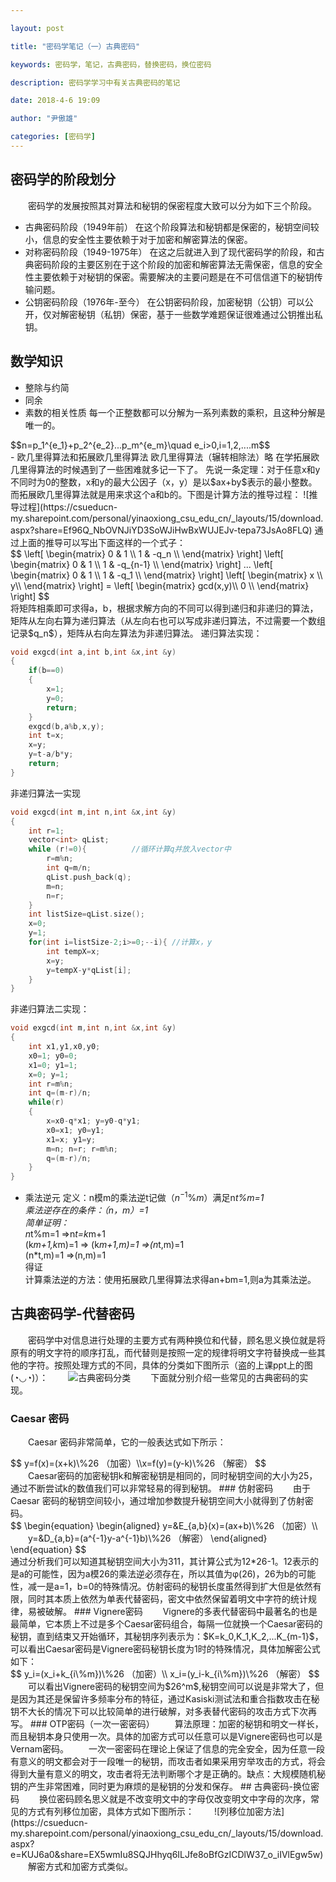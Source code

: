 ```yaml
---

layout: post

title: "密码学笔记（一）古典密码"

keywords: 密码学，笔记，古典密码，替换密码，换位密码

description: 密码学学习中有关古典密码的笔记

date: 2018-4-6 19:09

author: "尹傲雄"

categories: [密码学]
---
```

## 密码学的阶段划分

　　密码学的发展按照其对算法和秘钥的保密程度大致可以分为如下三个阶段。

- 古典密码阶段（1949年前）
在这个阶段算法和秘钥都是保密的，秘钥空间较小，信息的安全性主要依赖于对于加密和解密算法的保密。
- 对称密码阶段（1949-1975年）
在这之后就进入到了现代密码学的阶段，和古典密码阶段的主要区别在于这个阶段的加密和解密算法无需保密，信息的安全性主要依赖于对秘钥的保密。需要解决的主要问题是在不可信信道下的秘钥传输问题。
- 公钥密码阶段（1976年-至今）
在公钥密码阶段，加密秘钥（公钥）可以公开，仅对解密秘钥（私钥）保密，基于一些数学难题保证很难通过公钥推出私钥。

## 数学知识
- 整除与约简
- 同余
- 素数的相关性质
每一个正整数都可以分解为一系列素数的乘积，且这种分解是唯一的。
<div class="official">
$$n=p_1^{e_1}+p_2^{e_2}...p_m^{e_m}\quad e_i>0,i=1,2,....m$$
</div>
- 欧几里得算法和拓展欧几里得算法
欧几里得算法（辗转相除法）略
在学拓展欧几里得算法的时候遇到了一些困难就多记一下了。
先说一条定理：对于任意x和y不同时为0的整数，x和y的最大公因子（x，y）是以$ax+by$表示的最小整数。
而拓展欧几里得算法就是用来求这个a和b的。下图是计算方法的推导过程：
![推导过程](https://csueducn-my.sharepoint.com/personal/yinaoxiong_csu_edu_cn/_layouts/15/download.aspx?share=Ef96Q_NbOVNJiYD3SoWJiHwBxWUJEJv-tepa73JsAo8FLQ)
通过上面的推导可以写出下面这样的一个式子：
<div class="official">
$$
 \left[
 \begin{matrix}
   0 & 1 \\
   1 & -q_n \\
  \end{matrix}
  \right]
  \left[
 \begin{matrix}
   0 & 1 \\
   1 & -q_{n-1} \\
  \end{matrix}
  \right] ...
  \left[
 \begin{matrix}
   0 & 1 \\
   1 & -q_1 \\
  \end{matrix}
  \right]
  \left[
 \begin{matrix}
   x \\
   y\\
  \end{matrix}
  \right] =
  \left[
 \begin{matrix}
   gcd(x,y)\\
  0 \\
  \end{matrix}
  \right]
$$
</div>
将矩阵相乘即可求得a，b，根据求解方向的不同可以得到递归和非递归的算法，矩阵从左向右算为递归算法（从左向右也可以写成非递归算法，不过需要一个数组记录$q_n$），矩阵从右向左算法为非递归算法。
递归算法实现：

```c++
void exgcd(int a,int b,int &x,int &y)
{
    if(b==0)
    {
        x=1;
        y=0;
        return;
    }
    exgcd(b,a%b,x,y);
    int t=x;
    x=y;
    y=t-a/b*y;
    return;
}
```
非递归算法一实现

```c++
void exgcd(int m,int n,int &x,int &y)
{
    int r=1;
    vector<int> qList;
    while (r!=0){          //循环计算q并放入vector中
        r=m%n;
        int q=m/n;
        qList.push_back(q);
        m=n;
        n=r;
    }
    int listSize=qList.size();
    x=0;
    y=1;
    for(int i=listSize-2;i>=0;--i){ //计算x，y
        int tempX=x;
        x=y;
        y=tempX-y*qList[i];
    }
}
```

非递归算法二实现：

```c++
void exgcd(int m,int n,int &x,int &y)
{
    int x1,y1,x0,y0;
    x0=1; y0=0;
    x1=0; y1=1;
    x=0; y=1;
    int r=m%n;
    int q=(m-r)/n;
    while(r)
    {
        x=x0-q*x1; y=y0-q*y1;
        x0=x1; y0=y1;
        x1=x; y1=y;
        m=n; n=r; r=m%n;
        q=(m-r)/n;
    }
}
```
- 乘法逆元
定义：n模m的乘法逆t记做（$n^{-1}\%m$）满足n*t%m=1  
乘法逆存在的条件：（n，m）=1  
简单证明：  
n*t%m=1  =>n*t=k*m+1  
(k*m+1,k*m)=1  => (k*m+1,m)=1 =>(n*t,m)=1  
(n*t,m)=1  =>(n,m)=1  
得证  
计算乘法逆的方法：使用拓展欧几里得算法求得an+bm=1,则a为其乘法逆。

## 古典密码学-代替密码
　　密码学中对信息进行处理的主要方式有两种换位和代替，顾名思义换位就是将原有的明文字符的顺序打乱，而代替则是按照一定的规律将明文字符替换成一些其他的字符。按照处理方式的不同，具体的分类如下图所示（盗的上课ppt上的图(◔◡◔)）：
　　![古典密码分类](https://csueducn-my.sharepoint.com/personal/yinaoxiong_csu_edu_cn/_layouts/15/download.aspx?e=og586b&share=EYqojFJxExBArfDiGZqhQsUB7UeP7ctIkgnbyWh5LTZ0LQ)
　　下面就分别介绍一些常见的古典密码的实现。
### Caesar 密码
　　Caesar 密码非常简单，它的一般表达式如下所示：
<div class="official">
$$
y=f(x)=(x+k)\%26 （加密）\\x=f(y)=(y-k)\%26  （解密）
$$
</div>
　　Caesar密码的加密秘钥k和解密秘钥是相同的，同时秘钥空间的大小为25，通过不断尝试k的数值我们可以非常轻易的得到秘钥。
### 仿射密码
　　由于Caesar 密码的秘钥空间较小，通过增加参数提升秘钥空间大小就得到了仿射密码。
<div class="official">
$$
\begin{equation}
\begin{aligned}
      y=&E_{a,b}(x)=(ax+b)\%26  （加密）\\
　　y=&D_{a,b}=(a^{-1}y-a^{-1}b)\%26  （解密）
\end{aligned}
\end{equation}
$$
</div>
通过分析我们可以知道其秘钥空间大小为311，其计算公式为12*26-1。12表示的是a的可能性，因为a模26的乘法逆必须存在，所以其值为φ(26)，26为b的可能性，减一是a=1，b=0的特殊情况。仿射密码的秘钥长度虽然得到扩大但是依然有限，同时其本质上依然为单表代替密码，密文中依然保留着明文中字符的统计规律，易被破解。
### Vignere密码
　　Vignere的多表代替密码中最著名的也是最简单，它本质上不过是多个Caesar密码组合，每隔一位就换一个Caesar密码的秘钥，直到结束又开始循环，其秘钥序列表示为：$K=k_0,K_1,K_2,...K_{m-1}$，可以看出Caesar密码是Vignere密码秘钥长度为1时的特殊情况，具体加解密公式如下：
<div class="official">
$$
y_i=(x_i+k_{i\%m})\%26  （加密）\\
x_i=(y_i-k_{i\%m})\%26  （解密）
$$
</div>
　　可以看出Vignere密码的秘钥空间为$26^m$,秘钥空间可以说是非常大了，但是因为其还是保留许多频率分布的特征，通过Kasiski测试法和重合指数攻击在秘钥不大长的情况下可以比较简单的进行破解，对多表替代密码的攻击方式下次再写。
### OTP密码（一次一密密码）
　　算法原理：加密的秘钥和明文一样长，而且秘钥本身只使用一次。具体的加密方式可以任意可以是Vignere密码也可以是Vernam密码。  
　　一次一密密码在理论上保证了信息的完全安全，因为任意一段有意义的明文都会对于一段唯一的秘钥，而攻击者如果采用穷举攻击的方式，将会得到大量有意义的明文，攻击者将无法判断哪个才是正确的。缺点：大规模随机秘钥的产生非常困难，同时更为麻烦的是秘钥的分发和保存。
## 古典密码-换位密码
　　换位密码顾名思义就是不改变明文中的字母仅改变明文中字母的次序，常见的方式有列移位加密，具体方式如下图所示：
　　![列移位加密方法](https://csueducn-my.sharepoint.com/personal/yinaoxiong_csu_edu_cn/_layouts/15/download.aspx?e=KUJ6a0&share=EX5wmIu8SQJHhyq6ILJfe8oBfGzICDlW37_o_iIVlEgw5w)
　　解密方式和加密方式类似。